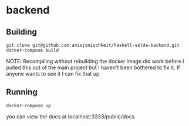 # backend

## Building

```
git clone git@github.com:anisjonischkeit/haskell-selda-backend.git
docker-compose build
```

NOTE: Recompiling without rebuilding the docker image did work before I pulled
this out of the main project but I haven't been bothered to fix it. If anyone
wants to see it I can fix that up.

## Running

```
docker-compose up
```

you can view the docs at localhost:3333/public/docs
